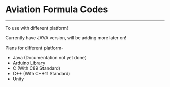 # Aviation Formula Codes
---
To use with different platform!

Currently have JAVA version, will be adding more later on!

Plans for different platform-
* Java (Documentation not yet done)
* Arduino Library
* C (With C89 Standard)
* C++ (With C++11 Standard)
* Unity
